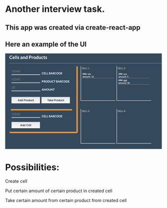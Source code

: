 # Another interview task.

## This app was created via create-react-app
## Here an example of the UI
![Image alt](https://github.com/naritai/cells-and-products/blob/master/example.png)

# Possibilities:
Create cell

Put certain amount of certain product in created cell

Take certain amount from certain product from created cell
